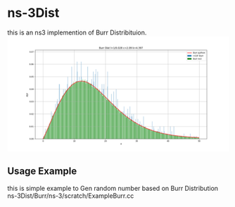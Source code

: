 # ns-3Dist
this is an ns3 implemention of Burr Distribituion.
![example of Dist](burrDist.png)



## Usage Example

this is simple example to Gen random number based on Burr Distribution ns-3Dist/Burr/ns-3/scratch/ExampleBurr.cc
